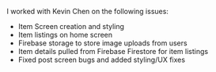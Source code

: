 I worked with Kevin Chen on the following issues:
- Item Screen creation and styling
- Item listings on home screen
- Firebase storage to store image uploads from users
- Item details pulled from Firebase Firestore for item listings
- Fixed post screen bugs and added styling/UX fixes
